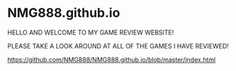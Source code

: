 # NMG888.github.io
HELLO AND WELCOME TO MY GAME REVIEW WEBSITE!

PLEASE TAKE A LOOK AROUND AT ALL OF THE GAMES I HAVE REVIEWED!

https://github.com/NMG888/NMG888.github.io/blob/master/index.html
